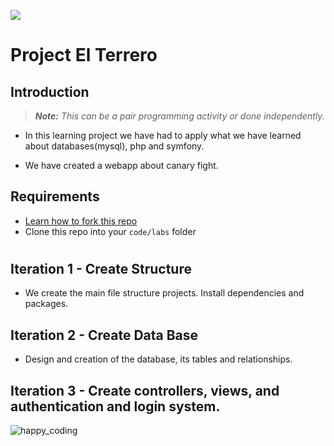 ![](https://user-images.githubusercontent.com/970858/63474771-d6734700-c469-11e9-83bb-9429da563909.png)


# Project El Terrero

## Introduction

> ***Note:*** _This can be a pair programming activity or done independently._

- In this learning project we have had to apply what we have learned about databases(mysql), php and symfony.

- We have created a webapp about canary fight.

## Requirements

- [Learn how to fork this repo](https://guides.github.com/activities/forking/)
- Clone this repo into your `code/labs` folder

#
## Iteration 1 - Create Structure

- We create the main file structure projects. Install dependencies and packages.

## Iteration 2 - Create Data Base

- Design and creation of the database, its tables and relationships.

## Iteration 3 - Create controllers, views, and authentication and login system.

![happy_coding](https://user-images.githubusercontent.com/970858/63899010-c23fc480-c9ea-11e9-84a2-542907e42362.png)
